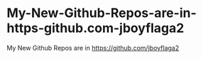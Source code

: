 # My-New-Github-Repos-are-in-https-github.com-jboyflaga2
My New Github Repos are in https://github.com/jboyflaga2
